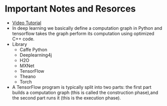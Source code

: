 # Important Notes and Resorces

* [Video Tutorial](https://www.youtube.com/watch?v=wQ8BIBpya2k&list=PLQVvvaa0QuDfhTox0AjmQ6tvTgMBZBEXN)
* In deep learning we basically define a computation graph in Python and tensorflow takes the graph perform its computation using optimized C++   code.
* Library             
    * Caffe Python       
    * Deeplearning4j      
    * H2O                 
    * MXNet               
    * TensorFlow 
    * Theano 
    * Torch 
* A TensorFlow program is typically split into two parts: the first part builds a computation graph (this is called the construction phase),and   the second part runs it (this is the execution phase).
 